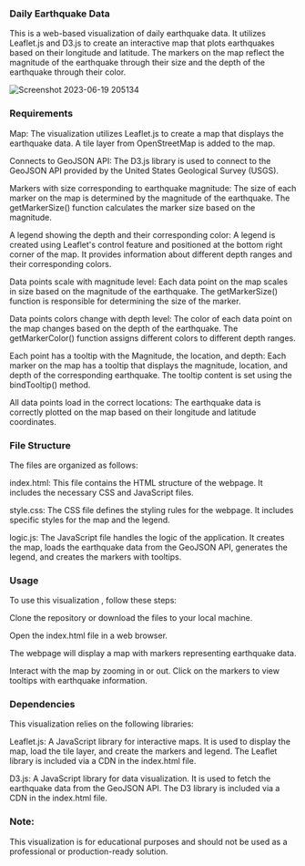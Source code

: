 ### Daily Earthquake Data

This is a web-based visualization of daily earthquake data. It utilizes Leaflet.js and D3.js to create an interactive map that plots earthquakes based on their longitude and latitude. The markers on the map reflect the magnitude of the earthquake through their size and the depth of the earthquake through their color.

![Screenshot 2023-06-19 205134](https://github.com/ehsanshahrabi/leaflet-challenge/assets/124327258/71c254d8-2244-43f5-8035-fc9f87bfd970)


### Requirements

Map: The visualization utilizes Leaflet.js to create a map that displays the earthquake data. A tile layer from OpenStreetMap is added to the map.

Connects to GeoJSON API: The D3.js library is used to connect to the GeoJSON API provided by the United States Geological Survey (USGS).

Markers with size corresponding to earthquake magnitude: The size of each marker on the map is determined by the magnitude of the earthquake. The getMarkerSize() function calculates the marker size based on the magnitude.

A legend showing the depth and their corresponding color: A legend is created using Leaflet's control feature and positioned at the bottom right corner of the map. It provides information about different depth ranges and their corresponding colors.

Data points scale with magnitude level: Each data point on the map scales in size based on the magnitude of the earthquake. The getMarkerSize() function is responsible for determining the size of the marker.

Data points colors change with depth level: The color of each data point on the map changes based on the depth of the earthquake. The getMarkerColor() function assigns different colors to different depth ranges.

Each point has a tooltip with the Magnitude, the location, and depth: Each marker on the map has a tooltip that displays the magnitude, location, and depth of the corresponding earthquake. The tooltip content is set using the bindTooltip() method.

All data points load in the correct locations: The earthquake data is correctly plotted on the map based on their longitude and latitude coordinates.

### File Structure

The files are organized as follows:

index.html: This file contains the HTML structure of the webpage. It includes the necessary CSS and JavaScript files.

style.css: The CSS file defines the styling rules for the webpage. It includes specific styles for the map and the legend.

logic.js: The JavaScript file handles the logic of the application. It creates the map, loads the earthquake data from the GeoJSON API, generates the legend, and creates the markers with tooltips.

### Usage

To use this visualization , follow these steps:

Clone the repository or download the files to your local machine.

Open the index.html file in a web browser.

The webpage will display a map with markers representing earthquake data.

Interact with the map by zooming in or out. Click on the markers to view tooltips with earthquake information.

### Dependencies

This visualization relies on the following libraries:

Leaflet.js: A JavaScript library for interactive maps. It is used to display the map, load the tile layer, and create the markers and legend. The Leaflet library is included via a CDN in the index.html file.

D3.js: A JavaScript library for data visualization. It is used to fetch the earthquake data from the GeoJSON API. The D3 library is included via a CDN in the index.html file.

### Note: 

This visualization is for educational purposes and should not be used as a professional or production-ready solution.

